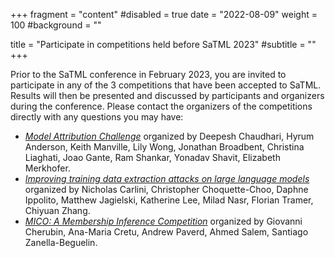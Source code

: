 +++
fragment = "content"
#disabled = true
date = "2022-08-09"
weight = 100
#background = ""

title = "Participate in competitions held before SaTML 2023"
#subtitle = ""
+++

Prior to the SaTML conference in February 2023, you are invited to participate in any of the 3 competitions that have been accepted to SaTML. Results will then be presented and discussed by participants and organizers during the conference. Please contact the organizers of the competitions directly with any questions you may have: 
* [*Model Attribution Challenge*](http://mlmac.io) organized by Deepesh Chaudhari, Hyrum Anderson, Keith Manville, Lily Wong, Jonathan Broadbent, Christina Liaghati, Joao Gante, Ram Shankar, Yonadav Shavit, Elizabeth Merkhofer.
* [*Improving training data extraction attacks on large language models*](https://github.com/google-research/lm-extraction-benchmark) organized by Nicholas Carlini, Christopher Choquette-Choo, Daphne Ippolito, Matthew Jagielski, Katherine Lee, Milad Nasr, Florian Tramer, Chiyuan Zhang.
* [*MICO: A Membership Inference Competition*](https://github.com/microsoft/MICO) organized by Giovanni Cherubin, Ana-Maria Cretu, Andrew Paverd,  Ahmed Salem, Santiago Zanella-Beguelin.
